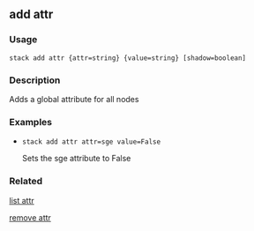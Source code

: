 ## add attr

### Usage

`stack add attr {attr=string} {value=string} [shadow=boolean]`

### Description

Adds a global attribute for all nodes

### Examples

* `stack add attr attr=sge value=False`

   Sets the sge attribute to False


### Related
[list attr](list-attr)

[remove attr](remove-attr)


